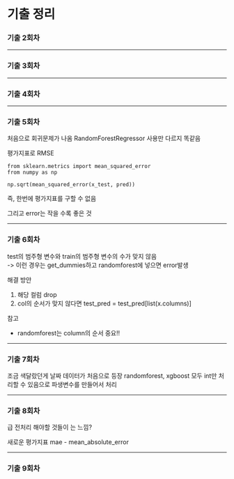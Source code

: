 # 기출 정리

### 기출 2회차 
---
### 기출 3회차
---
### 기출 4회차
---
### 기출 5회차
처음으로 회귀문제가 나옴
RandomForestRegressor 사용만 다르지 똑같음

평가지표로 RMSE 
~~~
from sklearn.metrics import mean_squared_error
from numpy as np

np.sqrt(mean_squared_error(x_test, pred))
~~~
즉, 한번에 평가지표를 구할 수 없음

그리고 error는 작을 수록 좋은 것

---
### 기출 6회차
test의 범주형 변수와 train의 범주형 변수의 수가 맞지 않음<br>
-> 이런 경우는 get_dummies하고 randomforest에 넣으면 error발생

해결 방안<br>
1. 해당 컬럼 drop
2. col의 순서가 맞지 않다면 test_pred = test_pred[list(x.columns)]<br>

참고
* randomforest는 column의 순서 중요!!

---
### 기출 7회차
조금 색달랐던게 날짜 데이터가 처음으로 등장
randomforest, xgboost 모두 int만 처리할 수 있음으로 파생변수를 만들어서 처리

---
### 기출 8회차
급 전처리 해야할 것들이 는 느낌?

새로운 평가지표 mae - mean_absolute_error

---
### 기출 9회차

